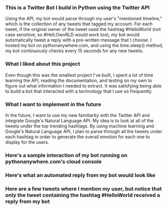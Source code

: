 ### This is a Twitter Bot I build in Python using the Twitter API
Using the API, my bot would parse through my user's "mentioned timeline," which is the collection of any tweets that tagged my account. For each tweet, if the original owner of the tweet used the hashtag #HelloWorld (not case sensitive, so #HelLOwoRLD would work too), my bot would automatically tweet a reply with a pre-written message that I choose. I hosted my bot on pythonanywhere.com, and using the time.sleep() method, my bot continuously checks every 15 seconds for any new tweets.

### What I liked about this project
Even though this was the smallest project I've built, I spent a lot of time learning the API, reading the documentation, and testing on my own to figure out what information I needed to extract. It was satisfying being able to build a bot that interacted with a technology that I use so frequently.

### What I want to implement in the future
In the future, I want to use my new familiarity with the Twitter API and integrate Google's Natural Language API. My idea is to look at all of the tweets under the top trending hashtags. By using machine learning and Google's Natural Language API, I plan to parse through all the tweets under each hashtag in order to generate the overall emotion for each one to display for the users.

### Here's a sample interaction of my bot running on pythonanywhere.com's cloud console


### Here's what an automated reply from my bot would look like


### Here are a few tweets where I mention my user, but notice that only the tweet containing the hashtag #HelloWorld received a reply from my bot
